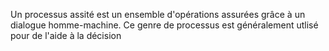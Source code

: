 Un processus assité est un ensemble d'opérations assurées grâce à un dialogue homme-machine. Ce genre de processus est généralement utlisé pour de l'aide à la décision